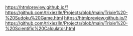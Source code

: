 https://htmlpreview.github.io/?https://github.com/trixiezlln/Projects/blob/main/Trixie%20-%20Sudoku%20Game.html
https://htmlpreview.github.io/?https://github.com/trixiezlln/Projects/blob/main/Trixie%20-%20Scientific%20Calculator.html
